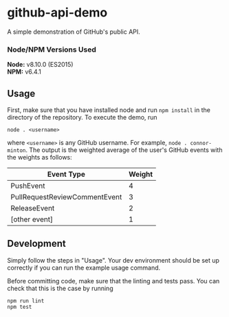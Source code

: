 github-api-demo
===============

A simple demonstration of GitHub's public API.

### Node/NPM Versions Used

**Node:** v8.10.0 (ES2015) <br>
**NPM:** v6.4.1

Usage
-----

First, make sure that you have installed node and run `npm install` in the
directory of the repository. To execute the demo, run

```
node . <username>
```

where `<username>` is any GitHub username. For example,
`node . connor-minton`. The output is the weighted
average of the user's GitHub events with the weights as follows:

| Event Type | Weight |
|---|---|
| PushEvent | 4 |
| PullRequestReviewCommentEvent | 3 |
| ReleaseEvent | 2 |
| [other event] | 1 |


Development
-----------

Simply follow the steps in "Usage". Your dev environment should be set up
correctly if you can run the example usage command.

Before committing code, make sure that the linting and
tests pass. You can check that this is the case by running

```
npm run lint
npm test
```
